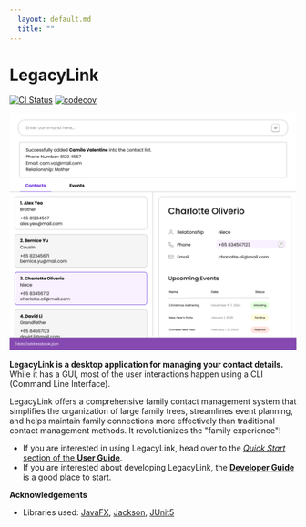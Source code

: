```yaml
---
  layout: default.md
  title: ""
---
```


# LegacyLink

[![CI Status](https://github.com/se-edu/addressbook-level3/workflows/Java%20CI/badge.svg)](https://github.com/se-edu/addressbook-level3/actions)
[![codecov](https://codecov.io/gh/se-edu/addressbook-level3/branch/master/graph/badge.svg)](https://codecov.io/gh/se-edu/addressbook-level3)

![Ui](images/Ui.png)

**LegacyLink is a desktop application for managing your contact details.** While it has a GUI, most of the user interactions happen using a CLI (Command Line Interface).

LegacyLink offers a comprehensive family contact management system that simplifies the organization of large family trees, streamlines event planning, and helps maintain family connections more effectively than traditional contact management methods. It revolutionizes the "family experience"!

* If you are interested in using LegacyLink, head over to the [_Quick Start_ section of the **User Guide**](UserGuide.html#quick-start).
* If you are interested about developing LegacyLink, the [**Developer Guide**](DeveloperGuide.html) is a good place to start.


**Acknowledgements**

* Libraries used: [JavaFX](https://openjfx.io/), [Jackson](https://github.com/FasterXML/jackson), [JUnit5](https://github.com/junit-team/junit5)
